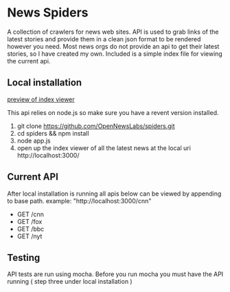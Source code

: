 News Spiders
==========

A collection of crawlers for news web sites. API is used to grab links of the latest stories and provide them in a clean json format to be rendered however you need. Most news orgs do not provide an api to get their latest stories, so I have created my own. Included is a simple index file for viewing the current api.

Local installation
--------

[preview of index viewer](https://raw.githubusercontent.com/OpenNewsLabs/spiders/master/public/images/preview.jpg)

This api relies on node.js so make sure you have a revent version installed. 

1. git clone https://github.com/OpenNewsLabs/spiders.git
2. cd spiders && npm install
3. node app.js
4. open up the index viewer of all the latest news at the local uri http://localhost:3000/



Current API
--------
After local installation is running all apis below can be viewed by appending to base path. example: "http://localhost:3000/cnn"


* GET /cnn
* GET /fox
* GET /bbc
* GET /nyt

Testing
--------
API tests are run using mocha. Before you run mocha you must have the API running ( step three under local installation )
